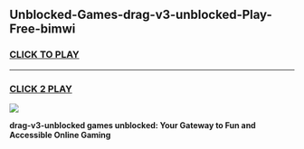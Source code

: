 
## Unblocked-Games-drag-v3-unblocked-Play-Free-bimwi
<h3>
<a href="https://premium76.site?title=drag-v3-unblocked&ref=23A">CLICK TO PLAY</a></h3>
<hr>

<h3>
<a href="https://premium76.site?title=drag-v3-unblocked&ref=23A">CLICK 2 PLAY</a>
  
</h3>

<a href="https://premium76.site?title=drag-v3-unblocked&ref=23A"><img src="https://clearcache.store/games.png"></a>


**drag-v3-unblocked games unblocked: Your Gateway to Fun and Accessible Online Gaming**
